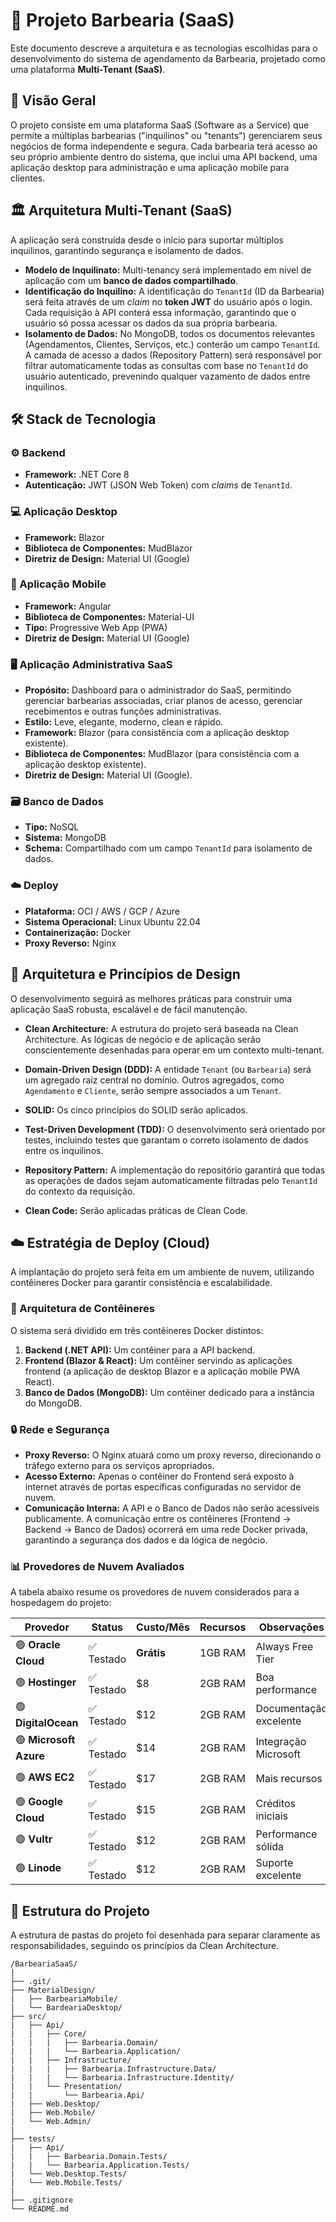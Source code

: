 # 💈 Projeto Barbearia (SaaS)

Este documento descreve a arquitetura e as tecnologias escolhidas para o desenvolvimento do sistema de agendamento da Barbearia, projetado como uma plataforma **Multi-Tenant (SaaS)**.

## 🚀 Visão Geral

O projeto consiste em uma plataforma SaaS (Software as a Service) que permite a múltiplas barbearias ("inquilinos" ou "tenants") gerenciarem seus negócios de forma independente e segura. Cada barbearia terá acesso ao seu próprio ambiente dentro do sistema, que inclui uma API backend, uma aplicação desktop para administração e uma aplicação mobile para clientes.

## 🏛️ Arquitetura Multi-Tenant (SaaS)

A aplicação será construída desde o início para suportar múltiplos inquilinos, garantindo segurança e isolamento de dados.

*   **Modelo de Inquilinato:** Multi-tenancy será implementado em nível de aplicação com um **banco de dados compartilhado**.
*   **Identificação do Inquilino:** A identificação do `TenantId` (ID da Barbearia) será feita através de um *claim* no **token JWT** do usuário após o login. Cada requisição à API conterá essa informação, garantindo que o usuário só possa acessar os dados da sua própria barbearia.
*   **Isolamento de Dados:** No MongoDB, todos os documentos relevantes (Agendamentos, Clientes, Serviços, etc.) conterão um campo `TenantId`. A camada de acesso a dados (Repository Pattern) será responsável por filtrar automaticamente todas as consultas com base no `TenantId` do usuário autenticado, prevenindo qualquer vazamento de dados entre inquilinos.

## 🛠️ Stack de Tecnologia

### ⚙️ Backend
*   **Framework:** .NET Core 8
*   **Autenticação:** JWT (JSON Web Token) com *claims* de `TenantId`.

### 💻 Aplicação Desktop
*   **Framework:** Blazor
*   **Biblioteca de Componentes:** MudBlazor
*   **Diretriz de Design:** Material UI (Google)

### 📱 Aplicação Mobile
*   **Framework:** Angular
*   **Biblioteca de Componentes:** Material-UI
*   **Tipo:** Progressive Web App (PWA)
*   **Diretriz de Design:** Material UI (Google)

### 🖥️ Aplicação Administrativa SaaS
*   **Propósito:** Dashboard para o administrador do SaaS, permitindo gerenciar barbearias associadas, criar planos de acesso, gerenciar recebimentos e outras funções administrativas.
*   **Estilo:** Leve, elegante, moderno, clean e rápido.
*   **Framework:** Blazor (para consistência com a aplicação desktop existente).
*   **Biblioteca de Componentes:** MudBlazor (para consistência com a aplicação desktop existente).
*   **Diretriz de Design:** Material UI (Google).

### 🗃️ Banco de Dados
*   **Tipo:** NoSQL
*   **Sistema:** MongoDB
*   **Schema:** Compartilhado com um campo `TenantId` para isolamento de dados.

### ☁️ Deploy
*   **Plataforma:** OCI / AWS / GCP / Azure
*   **Sistema Operacional:** Linux Ubuntu 22.04
*   **Containerização:** Docker
*   **Proxy Reverso:** Nginx

## 📐 Arquitetura e Princípios de Design

O desenvolvimento seguirá as melhores práticas para construir uma aplicação SaaS robusta, escalável e de fácil manutenção.

*   **Clean Architecture:** A estrutura do projeto será baseada na Clean Architecture. As lógicas de negócio e de aplicação serão conscientemente desenhadas para operar em um contexto multi-tenant.

*   **Domain-Driven Design (DDD):** A entidade `Tenant` (ou `Barbearia`) será um agregado raiz central no domínio. Outros agregados, como `Agendamento` e `Cliente`, serão sempre associados a um `Tenant`.
*   **SOLID:** Os cinco princípios do SOLID serão aplicados.
*   **Test-Driven Development (TDD):** O desenvolvimento será orientado por testes, incluindo testes que garantam o correto isolamento de dados entre os inquilinos.
*   **Repository Pattern:** A implementação do repositório garantirá que todas as operações de dados sejam automaticamente filtradas pelo `TenantId` do contexto da requisição.
*   **Clean Code:** Serão aplicadas práticas de Clean Code.

## ☁️ Estratégia de Deploy (Cloud)

A implantação do projeto será feita em um ambiente de nuvem, utilizando contêineres Docker para garantir consistência e escalabilidade.

### 🐳 Arquitetura de Contêineres

O sistema será dividido em três contêineres Docker distintos:

1.  **Backend (.NET API):** Um contêiner para a API backend.
2.  **Frontend (Blazor & React):** Um contêiner servindo as aplicações frontend (a aplicação de desktop Blazor e a aplicação mobile PWA React).
3.  **Banco de Dados (MongoDB):** Um contêiner dedicado para a instância do MongoDB.

### 🔒 Rede e Segurança

*   **Proxy Reverso:** O Nginx atuará como um proxy reverso, direcionando o tráfego externo para os serviços apropriados.
*   **Acesso Externo:** Apenas o contêiner do Frontend será exposto à internet através de portas específicas configuradas no servidor de nuvem.
*   **Comunicação Interna:** A API e o Banco de Dados não serão acessíveis publicamente. A comunicação entre os contêineres (Frontend -> Backend -> Banco de Dados) ocorrerá em uma rede Docker privada, garantindo a segurança dos dados e da lógica de negócio.

### 📊 Provedores de Nuvem Avaliados

A tabela abaixo resume os provedores de nuvem considerados para a hospedagem do projeto:

| Provedor           | Status    | Custo/Mês  | Recursos | Observações           |
| ------------------ | --------- | ---------- | -------- | --------------------- |
| 🟢 **Oracle Cloud** | ✅ Testado | **Grátis** | 1GB RAM  | Always Free Tier      |
| 🟢 **Hostinger**    | ✅ Testado | $8         | 2GB RAM  | Boa performance       |
| 🟢 **DigitalOcean** | ✅ Testado | $12        | 2GB RAM  | Documentação excelente|
| 🟢 **Microsoft Azure**| ✅ Testado | $14        | 2GB RAM  | Integração Microsoft  |
| 🟢 **AWS EC2**      | ✅ Testado | $17        | 2GB RAM  | Mais recursos         |
| 🟢 **Google Cloud** | ✅ Testado | $15        | 2GB RAM  | Créditos iniciais     |
| 🟢 **Vultr**        | ✅ Testado | $12        | 2GB RAM  | Performance sólida    |
| 🟢 **Linode**       | ✅ Testado | $12        | 2GB RAM  | Suporte excelente     |

## 📂 Estrutura do Projeto

A estrutura de pastas do projeto foi desenhada para separar claramente as responsabilidades, seguindo os princípios da Clean Architecture.

```
/BarbeariaSaaS/
|
├── .git/
├── MaterialDesign/
|   ├── BarbeariaMobile/
|   └── BardeariaDesktop/
├── src/
|   ├── Api/
|   |   ├── Core/
|   |   |   ├── Barbearia.Domain/
|   |   |   └── Barbearia.Application/
|   |   ├── Infrastructure/
|   |   |   ├── Barbearia.Infrastructure.Data/
|   |   |   └── Barbearia.Infrastructure.Identity/
|   |   └── Presentation/
|   |       └── Barbearia.Api/
|   ├── Web.Desktop/
|   ├── Web.Mobile/
|   └── Web.Admin/
|
├── tests/
|   ├── Api/
|   |   ├── Barbearia.Domain.Tests/
|   |   └── Barbearia.Application.Tests/
|   └── Web.Desktop.Tests/
|   └── Web.Mobile.Tests/
|
├── .gitignore
└── README.md
```